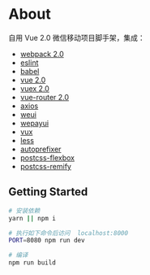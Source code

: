 # About

自用 Vue 2.0 微信移动项目脚手架，集成：

- [webpack 2.0](https://webpack.js.org/)
- [eslint](http://eslint.org/)
- [babel](http://babeljs.io/)
- [vue 2.0](http://cn.vuejs.org/)
- [vuex 2.0](https://vuex.vuejs.org/zh-cn/)
- [vue-router 2.0](http://router.vuejs.org/zh-cn/)
- [axios](https://github.com/mzabriskie/axios)
- [weui](https://github.com/weui/weui)
- [wepayui](https://github.com/wepayui/wepayui)
- [vux](https://github.com/airyland/vux)
- [less](http://lesscss.org)
- [autoprefixer](https://github.com/postcss/autoprefixer)
- [postcss-flexbox](https://github.com/archana-s/postcss-flexbox)
- [postcss-remify](https://github.com/OakMX/postcss-remify)

## Getting Started

```bash
# 安装依赖
yarn || npm i

# 执行如下命令后访问  localhost:8000
PORT=8080 npm run dev

# 编译
npm run build
```
